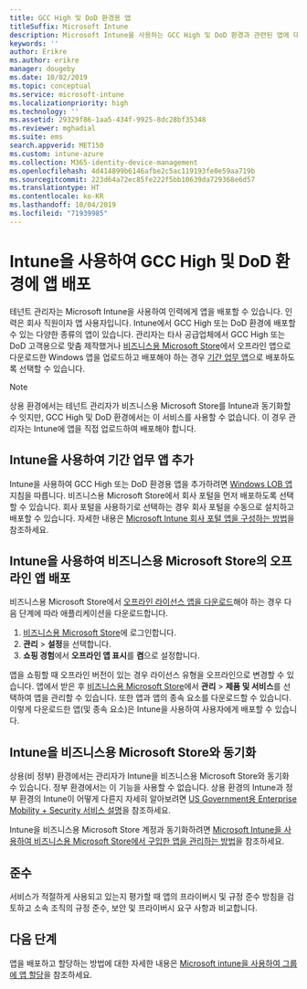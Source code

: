 ```yaml
---
title: GCC High 및 DoD 환경용 앱
titleSuffix: Microsoft Intune
description: Microsoft Intune을 사용하는 GCC High 및 DoD 환경과 관련된 앱에 대해 알아봅니다.
keywords: ''
author: Erikre
ms.author: erikre
manager: dougeby
ms.date: 10/02/2019
ms.topic: conceptual
ms.service: microsoft-intune
ms.localizationpriority: high
ms.technology: ''
ms.assetid: 29329f86-1aa5-434f-9925-8dc28bf35348
ms.reviewer: mghadial
ms.suite: ems
search.appverid: MET150
ms.custom: intune-azure
ms.collection: M365-identity-device-management
ms.openlocfilehash: 4d414899b6146afbe2c5ac119193fe0e59aa719b
ms.sourcegitcommit: 223d64a72ec85fe222f5bb10639da729368e6d57
ms.translationtype: HT
ms.contentlocale: ko-KR
ms.lasthandoff: 10/04/2019
ms.locfileid: "71939985"
---
```

# <a name="deploying-apps-using-intune-on-the-gcc-high-and-dod-environments"></a>Intune을 사용하여 GCC High 및 DoD 환경에 앱 배포 

테넌트 관리자는 Microsoft Intune을 사용하여 인력에게 앱을 배포할 수 있습니다. 인력은 회사 직원이자 앱 사용자입니다. Intune에서 GCC High 또는 DoD 환경에 배포할 수 있는 다양한 종류의 앱이 있습니다. 관리자는 타사 공급업체에서 GCC High 또는 DoD 고객용으로 맞춤 제작했거나 [비즈니스용 Microsoft Store](https://businessstore.microsoft.com/store)에서 오프라인 앱으로 다운로드한 Windows 앱을 업로드하고 배포해야 하는 경우 [기간 업무 앱](apps-add.md#app-types-in-microsoft-intune)으로 배포하도록 선택할 수 있습니다.  

> [!NOTE]
> 상용 환경에서는 테넌트 관리자가 비즈니스용 Microsoft Store를 Intune과 동기화할 수 잇지만, GCC High 및 DoD 환경에서는 이 서비스를 사용할 수 없습니다. 이 경우 관리자는 Intune에 앱을 직접 업로드하여 배포해야 합니다.  

## <a name="add-line-of-business-apps-using-intune"></a>Intune을 사용하여 기간 업무 앱 추가 

Intune을 사용하여 GCC High 또는 DoD 환경용 앱을 추가하려면 [Windows LOB 앱](lob-apps-windows.md) 지침을 따릅니다. 비즈니스용 Microsoft Store에서 회사 포털을 먼저 배포하도록 선택할 수 있습니다. 회사 포털을 사용하기로 선택하는 경우 회사 포털을 수동으로 설치하고 배포할 수 있습니다. 자세한 내용은 [Microsoft Intune 회사 포털 앱을 구성하는 방법](company-portal-app.md)을 참조하세요. 

## <a name="distribute-offline-apps-from-the-store-for-business-using-intune"></a>Intune을 사용하여 비즈니스용 Microsoft Store의 오프라인 앱 배포  

비즈니스용 Microsoft Store에서 [오프라인 라이선스 앱을 다운로드](https://docs.microsoft.com/microsoft-store/distribute-offline-apps#download-an-offline-licensed-app)해야 하는 경우 다음 단계에 따라 애플리케이션을 다운로드합니다. 

1. [비즈니스용 Microsoft Store](https://businessstore.microsoft.com/)에 로그인합니다.
2. **관리** > **설정**을 선택합니다.
3. **쇼핑 경험**에서 **오프라인 앱 표시**를 **켬**으로 설정합니다.

앱을 쇼핑할 때 오프라인 버전이 있는 경우 라이선스 유형을 오프라인으로 변경할 수 있습니다. 앱에서 받은 후 [비즈니스용 Microsoft Store](https://businessstore.microsoft.com/)에서 **관리** > **제품 및 서비스**를 선택하여 앱을 관리할 수 있습니다. 또한 앱과 앱의 종속 요소를 다운로드할 수 있습니다. 이렇게 다운로드한 앱(및 종속 요소)은 Intune을 사용하여 사용자에게 배포할 수 있습니다.  

## <a name="syncing-intune-to-the-store-for-business"></a>Intune을 비즈니스용 Microsoft Store와 동기화 

상용(비 정부) 환경에서는 관리자가 Intune을 비즈니스용 Microsoft Store와 동기화 수 있습니다. 정부 환경에서는 이 기능을 사용할 수 없습니다. 상용 환경의 Intune과 정부 환경의 Intune이 어떻게 다른지 자세히 알아보려면 [US Government용 Enterprise Mobility + Security 서비스 설명](https://docs.microsoft.com/enterprise-mobility-security/solutions/ems-govt-service-description)을 참조하세요.  

Intune을 비즈니스용 Microsoft Store 계정과 동기화하려면 [Microsoft Intune을 사용하여 비즈니스용 Microsoft Store에서 구입한 앱을 관리하는 방법](windows-store-for-business.md)을 참조하세요.  

## <a name="compliance"></a>준수 

서비스가 적절하게 사용되고 있는지 평가할 때 앱의 프라이버시 및 규정 준수 방침을 검토하고 소속 조직의 규정 준수, 보안 및 프라이버시 요구 사항과 비교합니다.   

## <a name="next-steps"></a>다음 단계

앱을 배포하고 할당하는 방법에 대한 자세한 내용은 [Microsoft intune을 사용하여 그룹에 앱 할당](apps-deploy.md)을 참조하세요.

 
